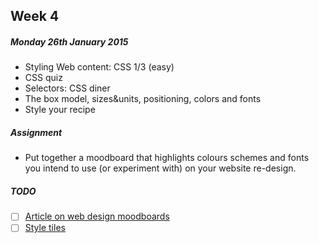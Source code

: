 ## Week 4

##### Monday 26th January 2015

* Styling Web content: CSS 1/3 (easy)	
* CSS quiz
* Selectors: CSS diner
* The box model, sizes&units, positioning, colors and fonts
* Style your recipe

##### Assignment

- Put together a moodboard that highlights colours schemes and fonts you intend to use (or experiment with) on your website re-design.

##### TODO

- [ ] [Article on web design moodboards](http://www.protofuse.com/blog/how-web-design-mood-board-impacts-ux/)
- [ ] [Style tiles](http://styletil.es/)